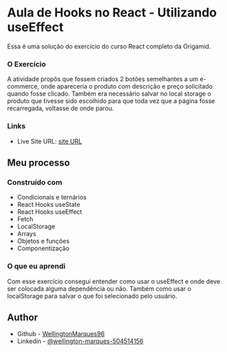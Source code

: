 # Aula de Hooks no React - Utilizando useEffect

Essa é uma solução do exercício do curso React completo da Origamid.

### O Exercício

A atividade propôs que fossem criados 2 botões semelhantes a um e-commerce, onde apareceria o produto com descrição e preço solicitado quando fosse clicado. Também era necessário salvar no local storage o produto que tivesse sido escolhido para que toda vez que a página fosse recarregada, voltasse de onde parou.

### Links

- Live Site URL: [site URL]()

## Meu processo

### Construído com

- Condicionais e ternários
- React Hooks useState
- React Hooks useEffect
- Fetch
- LocalStorage
- Arrays
- Objetos e funções
- Componentização

### O que eu aprendi

Com esse exercício consegui entender como usar o useEffect e onde deve ser colocada alguma dependência ou não. Também como usar o localStorage para salvar o que foi selecionado pelo usuário.
## Author

- Github - [WellingtonMarques96](https://github.com/WellingtonMarques96)
- Linkedin - [@wellington-marques-504514156](https://www.linkedin.com/in/wellington-marques-504514156/)
